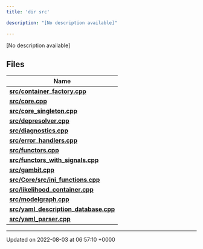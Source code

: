 ```yaml
---
title: 'dir src'

description: "[No description available]"

---
```







[No description available]

## Files

| Name           |
| -------------- |
| **[src/container_factory.cpp](/documentation/code/gambit_2/files/container__factory_8cpp/#file-container-factory.cpp)**  |
| **[src/core.cpp](/documentation/code/gambit_2/files/core_8cpp/#file-core.cpp)**  |
| **[src/core_singleton.cpp](/documentation/code/gambit_2/files/core__singleton_8cpp/#file-core-singleton.cpp)**  |
| **[src/depresolver.cpp](/documentation/code/gambit_2/files/depresolver_8cpp/#file-depresolver.cpp)**  |
| **[src/diagnostics.cpp](/documentation/code/gambit_2/files/diagnostics_8cpp/#file-diagnostics.cpp)**  |
| **[src/error_handlers.cpp](/documentation/code/gambit_2/files/error__handlers_8cpp/#file-error-handlers.cpp)**  |
| **[src/functors.cpp](/documentation/code/gambit_2/files/functors_8cpp/#file-functors.cpp)**  |
| **[src/functors_with_signals.cpp](/documentation/code/gambit_2/files/functors__with__signals_8cpp/#file-functors-with-signals.cpp)**  |
| **[src/gambit.cpp](/documentation/code/gambit_2/files/gambit_8cpp/#file-gambit.cpp)**  |
| **[src/Core/src/ini_functions.cpp](/documentation/code/gambit_2/files/core_2src_2ini__functions_8cpp/#file-core/src/ini-functions.cpp)**  |
| **[src/likelihood_container.cpp](/documentation/code/gambit_2/files/likelihood__container_8cpp/#file-likelihood-container.cpp)**  |
| **[src/modelgraph.cpp](/documentation/code/gambit_2/files/modelgraph_8cpp/#file-modelgraph.cpp)**  |
| **[src/yaml_description_database.cpp](/documentation/code/gambit_2/files/yaml__description__database_8cpp/#file-yaml-description-database.cpp)**  |
| **[src/yaml_parser.cpp](/documentation/code/gambit_2/files/yaml__parser_8cpp/#file-yaml-parser.cpp)**  |






-------------------------------

Updated on 2022-08-03 at 06:57:10 +0000
